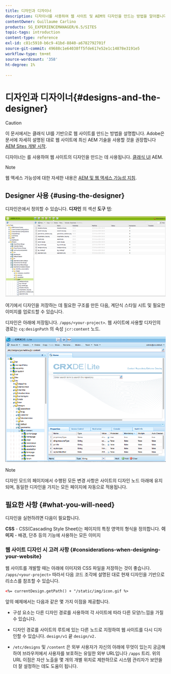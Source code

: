 ```yaml
---
title: 디자인과 디자이너
description: 디자이너를 사용하여 웹 사이트 및 AEM의 디자인을 만드는 방법을 알아봅니다.
contentOwner: Guillaume Carlino
products: SG_EXPERIENCEMANAGER/6.5/SITES
topic-tags: introduction
content-type: reference
exl-id: c81c5910-b6c9-41bd-8840-a6782792701f
source-git-commit: 49688c1e64038ff5fde617e52e1c14878e3191e5
workflow-type: tm+mt
source-wordcount: '358'
ht-degree: 1%

---
```


# 디자인과 디자이너{#designs-and-the-designer}

>[!CAUTION]
>
>이 문서에서는 클래식 UI를 기반으로 웹 사이트를 만드는 방법을 설명합니다. Adobe은 문서에 자세히 설명된 대로 웹 사이트에 최신 AEM 기술을 사용할 것을 권장합니다 [AEM Sites 개발 시작](/help/sites-developing/getting-started.md).

디자이너는 를 사용하여 웹 사이트의 디자인을 만드는 데 사용됩니다. [클래식 UI](/help/release-notes/touch-ui-features-status.md) AEM.

>[!NOTE]
>
>웹 액세스 가능성에 대한 자세한 내용은 [AEM 및 웹 액세스 가능성 지침](/help/managing/web-accessibility.md).

## Designer 사용 {#using-the-designer}

디자인은에서 정의할 수 있습니다. **디자인** 의 섹션 **도구** 탭:

![screen_shot_2012-02-01at30237pm](assets/screen_shot_2012-02-01at30237pm.png)

여기에서 디자인을 저장하는 데 필요한 구조를 만든 다음, 계단식 스타일 시트 및 필요한 이미지를 업로드할 수 있습니다.

디자인은 아래에 저장됩니다. `/apps/<your-project>`. 웹 사이트에 사용할 디자인의 경로는 `cq:designPath` 의 속성 `jcr:content` 노드.

![chlimage_1-74](assets/chlimage_1-74a.png)

>[!NOTE]
>
>디자인 모드의 페이지에서 수행된 모든 변경 사항은 사이트의 디자인 노드 아래에 유지되며, 동일한 디자인을 가지는 모든 페이지에 자동으로 적용됩니다.

## 필요한 사항 {#what-you-will-need}

디자인을 실현하려면 다음이 필요합니다.

**CSS** - CSS(Cascading Style Sheet)는 페이지의 특정 영역의 형식을 정의합니다.
**이미지** - 배경, 단추 등의 기능에 사용하는 모든 이미지

### 웹 사이트 디자인 시 고려 사항 {#considerations-when-designing-your-website}

웹 사이트를 개발할 때는 아래에 이미지와 CSS 파일을 저장하는 것이 좋습니다. `/apps/<your-project>` 따라서 다음 코드 조각에 설명된 대로 현재 디자인을 기반으로 리소스를 참조할 수 있습니다.

```xml
<%= currentDesign.getPath() + "/static/img/icon.gif %>
```

앞의 예제에서는 다음과 같은 몇 가지 이점을 제공합니다.

* 구성 요소는 다른 디자인 경로를 사용하여 각 사이트에 따라 다른 모양/느낌을 가질 수 있습니다.
* 디자인 경로를 사이트의 루트에 있는 다른 노드로 지정하여 웹 사이트를 다시 디자인할 수 있습니다. `design/v1` 끝 `design/v2.`

* `/etc/designs` 및 `/content` 은 외부 사용자가 자신의 아래에 무엇이 있는지 궁금해하여 브라우저에서 사용자를 보호하는 유일한 외부 URL입니다 `/apps` 트리. 위의 URL 이점은 자산 노출을 몇 개의 개별 위치로 제한하므로 시스템 관리자가 보안을 더 잘 설정하는 데도 도움이 됩니다.
